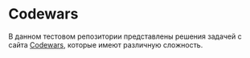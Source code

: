 # Codewars
В данном тестовом репозитории представлены решения задачей с сайта [Codewars](https://www.codewars.com/dashboard), которые имеют различную сложность.

